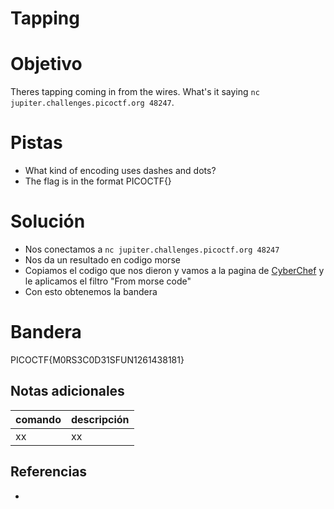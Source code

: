 # Tapping

# Objetivo
Theres tapping coming in from the wires. What's it saying `nc jupiter.challenges.picoctf.org 48247`.

# Pistas
- What kind of encoding uses dashes and dots?
- The flag is in the format PICOCTF{}

# Solución
- Nos conectamos a `nc jupiter.challenges.picoctf.org 48247`
- Nos da un resultado en codigo morse
- Copiamos el codigo que nos dieron y vamos a la pagina de [CyberChef](https://gchq.github.io/CyberChef/#recipe=From_Morse_Code('Space','Line%20feed')&input=Li0tLiAuLiAtLi0uIC0tLSAtLi0uIC0gLi4tLiB7IC0tIC0tLS0tIC4tLiAuLi4gLi4uLS0gLS4tLiAtLS0tLSAtLi4gLi4uLS0gLi0tLS0gLi4uIC4uLS4gLi4tIC0uIC4tLS0tIC4uLS0tIC0uLi4uIC4tLS0tIC4uLi4tIC4uLi0tIC0tLS4uIC4tLS0tIC0tLS4uIC4tLS0tIH0) y le aplicamos el filtro "From morse code"
- Con esto obtenemos la bandera

# Bandera
PICOCTF{M0RS3C0D31SFUN1261438181}

## Notas adicionales
| comando | descripción |
| ------ | ------ |
| xx | xx |

## Referencias
- []()